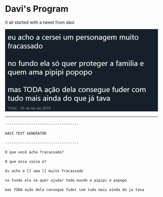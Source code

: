 # Davi's Program

It all started with a tweet from davi

![Davi tweet](davi.JPG)

---

`----------------------------------`

`DAVI TEXT GENERATOR`

`----------------------------------`

`O que você acha fracassado?`

`O que essa coisa e?`




`Eu acho o [] uma [] muito fracassado`

`no fundo ela so quer ajudar todo mundo e pipipi e popopo`

`mas TODA ação dela consegue fuder com tudo mais ainda do ja tava`
